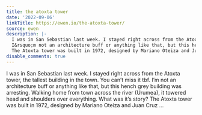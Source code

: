 ```yaml
---
title: the atoxta tower
date: '2022-09-06'
linkTitle: https://ewen.io/the-atoxta-tower/
source: ewen
description: |-
  I was in San Sebastian last week. I stayed right across from the Atoxta tower, the tallest building in the town. You can&rsquo;t miss it tbf.
  I&rsquo;m not an architecture buff or anything like that, but this hench grey building was arresting. Walking home from town across the river (Urumea), it towered head and shoulders over everything. What was it&rsquo;s story?
  The Atoxta tower was built in 1972, designed by Mariano Oteiza and Juan Cruz ...
disable_comments: true
---
```

I was in San Sebastian last week. I stayed right across from the Atoxta tower, the tallest building in the town. You can&rsquo;t miss it tbf.
I&rsquo;m not an architecture buff or anything like that, but this hench grey building was arresting. Walking home from town across the river (Urumea), it towered head and shoulders over everything. What was it&rsquo;s story?
The Atoxta tower was built in 1972, designed by Mariano Oteiza and Juan Cruz ...